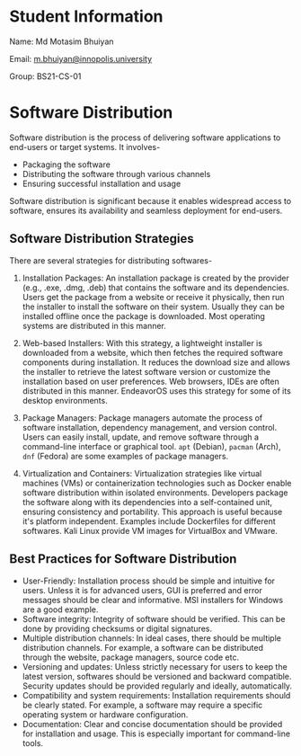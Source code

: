 # Student Information
Name: Md Motasim Bhuiyan

Email: m.bhuiyan@innopolis.university

Group: BS21-CS-01

# Software Distribution

Software distribution is the process of delivering software applications to end-users or target systems. It involves-
- Packaging the software
- Distributing the software through various channels
- Ensuring successful installation and usage

Software distribution is significant because it enables widespread access to software, ensures its availability and seamless deployment for end-users.

## Software Distribution Strategies
There are several strategies for distributing softwares-

1. Installation Packages: An installation package is created by the provider (e.g., .exe, .dmg, .deb) that contains the software and its dependencies. Users get the package from a website or receive it physically, then run the installer to install the software on their system. Usually they can be installed offline once the package is downloaded. Most operating systems are distributed in this manner.

2. Web-based Installers: With this strategy, a lightweight installer is downloaded from a website, which then fetches the required software components during installation. It reduces the download size and allows the installer to retrieve the latest software version or customize the installation based on user preferences. Web browsers, IDEs are often distributed in this manner. EndeavorOS uses this strategy for some of its desktop environments.

3. Package Managers: Package managers automate the process of software installation, dependency management, and version control. Users can easily install, update, and remove software through a command-line interface or graphical tool. `apt` (Debian), `pacman` (Arch), `dnf` (Fedora) are some examples of package managers.

4. Virtualization and Containers: Virtualization strategies like virtual machines (VMs) or containerization technologies such as Docker enable software distribution within isolated environments. Developers package the software along with its dependencies into a self-contained unit, ensuring consistency and portability. This approach is useful because it's platform independent. Examples include Dockerfiles for different softwares. Kali Linux provide VM images for VirtualBox and VMware.

## Best Practices for Software Distribution

- User-Friendly: Installation process should be simple and intuitive for users. Unless it is for advanced users, GUI is preferred and error messages should be clear and informative. MSI installers for Windows are a good example. 
- Software integrity: Integrity of software should be verified. This can be done by providing checksums or digital signatures.
- Multiple distribution channels: In ideal cases, there should be multiple distribution channels. For example, a software can be distributed through the website, package managers, source code etc.
- Versioning and updates: Unless strictly necessary for users to keep the latest version, softwares should be versioned and backward compatible. Security updates should be provided regularly and ideally, automatically.
- Compatibility and system requirements: Installation requirements should be clearly stated. For example, a software may require a specific operating system or hardware configuration.
- Documentation: Clear and concise documentation should be provided for installation and usage. This is especially important for command-line tools.
